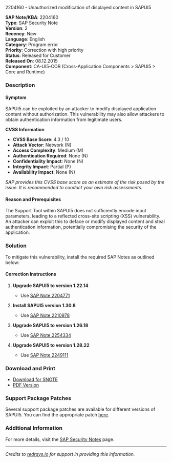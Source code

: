 2204160 - Unauthorized modification of displayed content in SAPUI5

**SAP Note/KBA**: 2204160  
**Type**: SAP Security Note  
**Version**: 2  
**Recency**: New  
**Language**: English  
**Category**: Program error  
**Priority**: Correction with high priority  
**Status**: Released for Customer  
**Released On**: 08.12.2015  
**Component**: CA-UI5-COR (Cross-Application Components > SAPUI5 > Core and Runtime)

### Description

#### Symptom

SAPUI5 can be exploited by an attacker to modify displayed application content without authorization. This vulnerability may also allow attackers to obtain authentication information from legitimate users.

**CVSS Information**

- **CVSS Base Score**: 4.3 / 10
- **Attack Vector**: Network (N)
- **Access Complexity**: Medium (M)
- **Authentication Required**: None (N)
- **Confidentiality Impact**: None (N)
- **Integrity Impact**: Partial (P)
- **Availability Impact**: None (N)

*SAP provides this CVSS base score as an estimate of the risk posed by the issue. It is recommended to conduct your own risk assessments.*

#### Reason and Prerequisites

The Support Tool within SAPUI5 does not sufficiently encode input parameters, leading to a reflected cross-site scripting (XSS) vulnerability. An attacker can exploit this to deface or modify displayed content and steal authentication information, potentially compromising the security of the application.

### Solution

To mitigate this vulnerability, install the required SAP Notes as outlined below:

#### Correction Instructions

1. **Upgrade SAPUI5 to version 1.22.14**
   - Use [SAP Note 2204771](https://me.sap.com/notes/2204771)

2. **Install SAPUI5 version 1.30.8**
   - Use [SAP Note 2210978](https://me.sap.com/notes/2210978)

3. **Upgrade SAPUI5 to version 1.26.18**
   - Use [SAP Note 2254334](https://me.sap.com/notes/2254334)

4. **Upgrade SAPUI5 to version 1.28.22**
   - Use [SAP Note 2249111](https://me.sap.com/notes/2249111)

### Download and Print

- [Download for SNOTE](https://notesdownloads.sap.com/note/0040000013046152017)
- [PDF Version](https://me.sap.com/sap/support/sfm/notes/print/0002204160?language=en-US&token=468B16BD8044B24F2086EAFC1360964B)

### Support Package Patches

Several support package patches are available for different versions of SAPUI5. You can find the appropriate patch [here](https://me.sap.com/notes/0002204160).

### Additional Information

For more details, visit the [SAP Security Notes](https://me.sap.com/securitynotes) page.

---

*Credits to [redrays.io](https://redrays.io) for support in providing this information.*